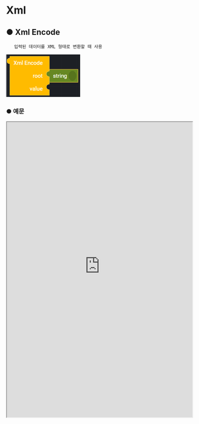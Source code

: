 # Xml

## ● Xml Encode

       입력된 데이터를 XML 형태로 변환할 때 사용

![](../../img/assets/image%20%28204%29.png)

### ● 예문

<iframe
    src="https://d1sxhpvag16wqc.cloudfront.net/v3.1.0/xml/xml_encode"
    width="100%"
    height="800px"
    allow=""
    sandbox="allow-scripts allow-same-origin" />
<div class="display-pdf">
    <p><img src="../../img/assets/image%20%28397%29.png" alt="" /></p>
    <p><img src="../../img/assets/image%20%28450%29.png" alt="" /></p>
    <p><img src="../../img/assets/image%20%28390%29.png" alt="" /></p>
</div>

### ● 결과

```text
{
  "result": {
    "xmlEncode": "<?xml version=\"1.0\" encoding=\"UTF-8\"?>\n<root><val1>val1</val1><val2>val2</val2></root>\n"
  }
}
```

## ● Xml Decode

        XML형태의 데이터를 decode된 데이터로 변환할 때 사용

![](../../img/assets/image%20%28101%29.png)

### ● 예문

<iframe
    src="https://d1sxhpvag16wqc.cloudfront.net/v3.1.0/xml/xml_decode"
    width="100%"
    height="800px"
    allow=""
    sandbox="allow-scripts allow-same-origin" />
<div class="display-pdf">
    <p><img src="../../img/assets/image%20%28435%29.png" alt="" /></p>
    <p><img src="../../img/assets/image%20%28439%29.png" alt="" /></p>
    <p><img src="../../img/assets/image%20%28451%29.png" alt="" /></p>
</div>

### ● 결과

```text
{
  "result": {
    "xmlEncode": "<?xml version=\"1.0\" encoding=\"UTF-8\"?>\n<root><val1>val1</val1><val2>val2</val2></root>\n",
    "xmlDecode": {
      "root": {
        "val1": "val1",
        "val2": "val2"
      }
    }
  }
}
```
